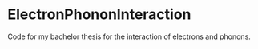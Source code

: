 # ElectronPhononInteraction
Code for my bachelor thesis for the interaction of electrons and phonons.
